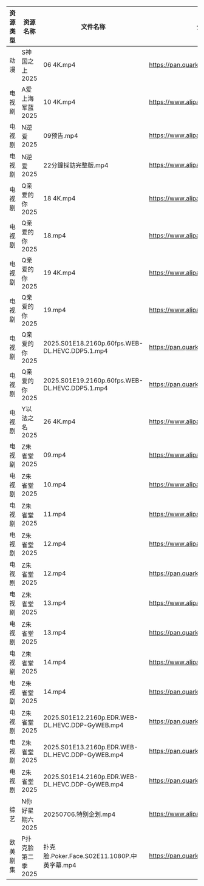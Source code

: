 | 资源类型 | 资源名称        | 文件名称                                            | 分享链接                                 | 更新时间                |
| ---- | ----------- | ----------------------------------------------- | ------------------------------------ | ------------------- |
| 动漫   | S神国之上2025   | 06 4K.mp4                                       | https://pan.quark.cn/s/f12d59367da4  | 2025-07-06 16:32:52 |
| 电视剧  | A爱上海军蓝2025  | 10 4K.mp4                                       | https://www.alipan.com/s/C9VbF9npT7d | 2025-07-06 19:03:07 |
| 电视剧  | N逆爱2025     | 09预告.mp4                                        | https://www.alipan.com/s/bYpxKg27F1z | 2025-07-06 12:03:26 |
| 电视剧  | N逆爱2025     | 22分鐘採訪完整版.mp4                                   | https://www.alipan.com/s/bYpxKg27F1z | 2025-07-06 12:03:25 |
| 电视剧  | Q亲爱的你2025   | 18 4K.mp4                                       | https://www.alipan.com/s/MprfDaHXNYu | 2025-07-06 16:03:30 |
| 电视剧  | Q亲爱的你2025   | 18.mp4                                          | https://www.alipan.com/s/MprfDaHXNYu | 2025-07-06 16:03:30 |
| 电视剧  | Q亲爱的你2025   | 19 4K.mp4                                       | https://www.alipan.com/s/MprfDaHXNYu | 2025-07-06 16:03:29 |
| 电视剧  | Q亲爱的你2025   | 19.mp4                                          | https://www.alipan.com/s/MprfDaHXNYu | 2025-07-06 16:03:29 |
| 电视剧  | Q亲爱的你2025   | 2025.S01E18.2160p.60fps.WEB-DL.HEVC.DDP5.1.mp4  | https://pan.quark.cn/s/1daa10912099  | 2025-07-06 16:29:51 |
| 电视剧  | Q亲爱的你2025   | 2025.S01E19.2160p.60fps.WEB-DL.HEVC.DDP5.1.mp4  | https://pan.quark.cn/s/1daa10912099  | 2025-07-06 16:29:47 |
| 电视剧  | Y以法之名2025   | 26 4K.mp4                                       | https://www.alipan.com/s/pQdH7sxTrRw | 2025-07-06 12:03:46 |
| 电视剧  | Z朱雀堂2025    | 09.mp4                                          | https://www.alipan.com/s/mTGYb7Y96Ee | 2025-07-06 16:03:53 |
| 电视剧  | Z朱雀堂2025    | 10.mp4                                          | https://www.alipan.com/s/mTGYb7Y96Ee | 2025-07-06 16:03:53 |
| 电视剧  | Z朱雀堂2025    | 11.mp4                                          | https://www.alipan.com/s/mTGYb7Y96Ee | 2025-07-06 16:03:52 |
| 电视剧  | Z朱雀堂2025    | 12.mp4                                          | https://www.alipan.com/s/mTGYb7Y96Ee | 2025-07-06 16:03:52 |
| 电视剧  | Z朱雀堂2025    | 12.mp4                                          | https://pan.quark.cn/s/e4cf28e84ca5  | 2025-07-06 16:38:53 |
| 电视剧  | Z朱雀堂2025    | 13.mp4                                          | https://www.alipan.com/s/mTGYb7Y96Ee | 2025-07-06 16:03:51 |
| 电视剧  | Z朱雀堂2025    | 13.mp4                                          | https://pan.quark.cn/s/e4cf28e84ca5  | 2025-07-06 16:39:07 |
| 电视剧  | Z朱雀堂2025    | 14.mp4                                          | https://www.alipan.com/s/mTGYb7Y96Ee | 2025-07-06 16:03:51 |
| 电视剧  | Z朱雀堂2025    | 14.mp4                                          | https://pan.quark.cn/s/e4cf28e84ca5  | 2025-07-06 16:38:48 |
| 电视剧  | Z朱雀堂2025    | 2025.S01E12.2160p.EDR.WEB-DL.HEVC.DDP-GyWEB.mp4 | https://pan.quark.cn/s/e4cf28e84ca5  | 2025-07-06 16:38:56 |
| 电视剧  | Z朱雀堂2025    | 2025.S01E13.2160p.EDR.WEB-DL.HEVC.DDP-GyWEB.mp4 | https://pan.quark.cn/s/e4cf28e84ca5  | 2025-07-06 16:39:00 |
| 电视剧  | Z朱雀堂2025    | 2025.S01E14.2160p.EDR.WEB-DL.HEVC.DDP-GyWEB.mp4 | https://pan.quark.cn/s/e4cf28e84ca5  | 2025-07-06 16:39:03 |
| 综艺   | N你好星期六2025  | 20250706.特别企划.mp4                               | https://www.alipan.com/s/nvuMvPrHLGa | 2025-07-06 14:04:13 |
| 欧美剧集 | P扑克脸第二季2025 | 扑克脸.Poker.Face.S02E11.1080P.中英字幕.mp4            | https://pan.quark.cn/s/e29b876f70bc  | 2025-07-06 01:29:27 |
